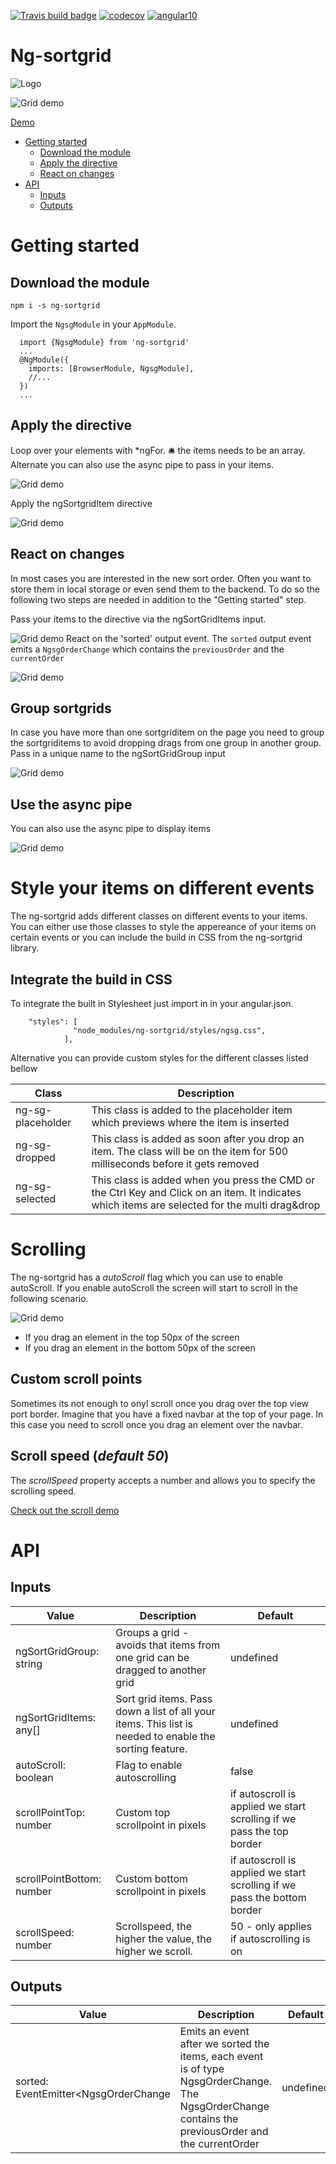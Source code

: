 [![Travis build badge](https://img.shields.io/travis/kreuzerk/ng-sortgrid.svg)](https://travis-ci.org/kreuzerk/ng-sortgrid)
[![codecov](https://codecov.io/gh/kreuzerk/ng-sortgrid/branch/master/graph/badge.svg)](https://codecov.io/gh/kreuzerk/ng-sortgrid)
[![angular10](https://img.shields.io/badge/angular%2010%20ready-true-green.svg)]()

# Ng-sortgrid

![Logo](https://raw.githubusercontent.com/kreuzerk/ng-sortgrid/master/projects/ng-sortgrid-demo/src/assets/ng-sortgrid-logo.png)

![Grid demo](https://raw.githubusercontent.com/kreuzerk/ng-sortgrid/master/projects/ng-sortgrid-demo/src/assets/grid-demo.gif)

[Demo](https://kreuzerk.github.io/ng-sortgrid/)

- [Getting started](#getting-started)
  - [Download the module](#download-the-module)
  - [Apply the directive](#apply-the-directive)
  - [React on changes](#react-on-changes)
- [API](#api)
  - [Inputs](#inputs)
  - [Outputs](#outputs)

# Getting started
## Download the module

```
npm i -s ng-sortgrid
```

Import the ```NgsgModule``` in your ```AppModule```.

```
  import {NgsgModule} from 'ng-sortgrid'
  ...
  @NgModule({
    imports: [BrowserModule, NgsgModule],
    //...
  })  
  ...
```

## Apply the directive
Loop over your elements with *ngFor. 🛎️ the items needs to be an array. Alternate you can also use the async pipe to pass in your items.

![Grid demo](https://raw.githubusercontent.com/kreuzerk/ng-sortgrid/master/projects/ng-sortgrid-demo/src/assets/gs1.png)

Apply the ngSortgridItem directive

![Grid demo](https://raw.githubusercontent.com/kreuzerk/ng-sortgrid/master/projects/ng-sortgrid-demo/src/assets/gs2.png)

## React on changes
In most cases you are interested in the new sort order. Often you want to store them in local storage or even send them to the backend. To do so the following two steps are needed in addition to the "Getting started" step.

Pass your items to the directive via the ngSortGridItems input.

![Grid demo](https://raw.githubusercontent.com/kreuzerk/ng-sortgrid/master/projects/ng-sortgrid-demo/src/assets/gs3.png)
React on the 'sorted' output event. The `sorted` output event emits a `NgsgOrderChange` which contains the `previousOrder` and the `currentOrder`

![Grid demo](https://raw.githubusercontent.com/kreuzerk/ng-sortgrid/master/projects/ng-sortgrid-demo/src/assets/gs4.png)

## Group sortgrids
In case you have more than one sortgriditem on the page you need to group the sortgriditems to avoid dropping drags from one group in another group.
Pass in a unique name to the ngSortGridGroup input

![Grid demo](https://raw.githubusercontent.com/kreuzerk/ng-sortgrid/master/projects/ng-sortgrid-demo/src/assets/gs5.png)

## Use the async pipe
You can also use the async pipe to display items

![Grid demo](https://raw.githubusercontent.com/kreuzerk/ng-sortgrid/master/projects/ng-sortgrid-demo/src/assets/gs6.png)

# Style your items on different events
The ng-sortgrid adds different classes on different events to your items. You can either use those classes to style the appereance
of your items on certain events or you can include the build in CSS from the ng-sortgrid library.

## Integrate the build in CSS
To integrate the built in Stylesheet just import in in your angular.json.

```
    "styles": [
              "node_modules/ng-sortgrid/styles/ngsg.css",
            ],
```

Alternative you can provide custom styles for the different classes listed bellow

| Class             | Description                                                                                                                                    |
|-------------------|------------------------------------------------------------------------------------------------------------------------------------------------|
| ng-sg-placeholder | This class is added to the placeholder item which previews where the item is inserted                                                          |
| ng-sg-dropped     | This class is added as soon after you drop an item. The class will be on the item for 500 milliseconds before it gets removed                  |
| ng-sg-selected    | This class is added when you press the CMD or the Ctrl Key and Click on an item. It indicates which items are selected for the multi drag&drop |

# Scrolling
The ng-sortgrid has a *autoScroll* flag which you can use to enable autoScroll. If you enable autoScroll the screen will start to scroll 
in the following scenario. 

![Grid demo](https://raw.githubusercontent.com/kreuzerk/ng-sortgrid/master/projects/ng-sortgrid-demo/src/assets/scrolling.png)

- If you drag an element in the top 50px of the screen
- If you drag an element in the bottom 50px of the screen

## Custom scroll points
Sometimes its not enough to onyl scroll once you drag over the top view port border. Imagine that you have a fixed navbar 
at the top of your page. In this case you need to scroll once you drag an element over the navbar.

## Scroll speed (*default 50*)
The *scrollSpeed* property accepts a number and allows you to specify the scrolling speed.

[Check out the scroll demo](https://kreuzerk.github.io/ng-sortgrid/scrolling)

# API

## Inputs
| Value             | Description                                                                                                                                    | Default|
|-------------------|------------------------------------------------------------------------------------------------------------------------------------------------|--------|
| ngSortGridGroup: string | Groups a grid - avoids that items from one grid can be dragged to another grid                                                         |undefined|
| ngSortGridItems: any[] | Sort grid items. Pass down a list of all your items. This list is needed to enable the sorting feature.|undefined|
| autoScroll: boolean | Flag to enable autoscrolling|false|
| scrollPointTop: number | Custom top scrollpoint in pixels|if autoscroll is applied we start scrolling if we pass the top border|
| scrollPointBottom: number | Custom bottom scrollpoint in pixels|if autoscroll is applied we start scrolling if we pass the bottom border|
| scrollSpeed: number | Scrollspeed, the higher the value, the higher we scroll.|50 - only applies if autoscrolling is on|

## Outputs
| Value             | Description                                                                                                                                    | Default|
|-------------------|------------------------------------------------------------------------------------------------------------------------------------------------|--------|
| sorted: EventEmitter<NgsgOrderChange<T> | Emits an event after we sorted the items, each event is of type NgsgOrderChange. The NgsgOrderChange contains the previousOrder and the currentOrder                                                         |undefined|
